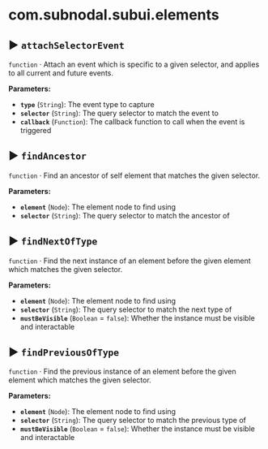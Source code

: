 # com.subnodal.subui.elements
## ▶️ `attachSelectorEvent`
`function` · Attach an event which is specific to a given selector, and applies to all current and future events.

**Parameters:**
* **`type`** (`String`): The event type to capture
* **`selector`** (`String`): The query selector to match the event to
* **`callback`** (`Function`): The callback function to call when the event is triggered

## ▶️ `findAncestor`
`function` · Find an ancestor of self element that matches the given selector.

**Parameters:**
* **`element`** (`Node`): The element node to find using
* **`selector`** (`String`): The query selector to match the ancestor of

## ▶️ `findNextOfType`
`function` · Find the next instance of an element before the given element which matches the given selector.

**Parameters:**
* **`element`** (`Node`): The element node to find using
* **`selector`** (`String`): The query selector to match the next type of
* **`mustBeVisible`** (`Boolean` = `false`): Whether the instance must be visible and interactable

## ▶️ `findPreviousOfType`
`function` · Find the previous instance of an element before the given element which matches the given selector.

**Parameters:**
* **`element`** (`Node`): The element node to find using
* **`selector`** (`String`): The query selector to match the previous type of
* **`mustBeVisible`** (`Boolean` = `false`): Whether the instance must be visible and interactable